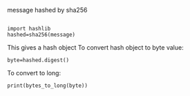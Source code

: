 message hashed by sha256
```

import hashlib
hashed=sha256(message)
```

This gives a hash object
To convert hash object to byte value:
```
byte=hashed.digest()
```
To convert to long:
```
print(bytes_to_long(byte))
```

